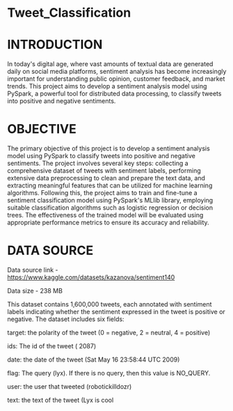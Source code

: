 # Tweet_Classification

# INTRODUCTION
In today's digital age, where vast amounts of textual data are generated daily on social media platforms, sentiment analysis has become increasingly important for understanding public opinion, customer feedback, and market trends. This project aims to develop a sentiment analysis model using PySpark, a powerful tool for distributed data processing, to classify tweets into positive and negative sentiments.

# OBJECTIVE
The primary objective of this project is to develop a sentiment analysis model using PySpark to classify tweets into positive and negative sentiments. The project involves several key steps: collecting a comprehensive dataset of tweets with sentiment labels, performing extensive data preprocessing to clean and prepare the text data, and extracting meaningful features that can be utilized for machine learning algorithms. Following this, the project aims to train and fine-tune a sentiment classification model using PySpark's MLlib library, employing suitable classification algorithms such as logistic regression or decision trees. The effectiveness of the trained model will be evaluated using appropriate performance metrics to ensure its accuracy and reliability.

# DATA SOURCE
Data source link - https://www.kaggle.com/datasets/kazanova/sentiment140

Data size - 238 MB

This dataset contains 1,600,000 tweets, each annotated with sentiment labels indicating whether the sentiment expressed in the tweet is positive or negative. The dataset includes six fields:

target: the polarity of the tweet (0 = negative, 2 = neutral, 4 = positive)

ids: The id of the tweet ( 2087)

date: the date of the tweet (Sat May 16 23:58:44 UTC 2009)

flag: The query (lyx). If there is no query, then this value is NO_QUERY.

user: the user that tweeted (robotickilldozr)

text: the text of the tweet (Lyx is cool
